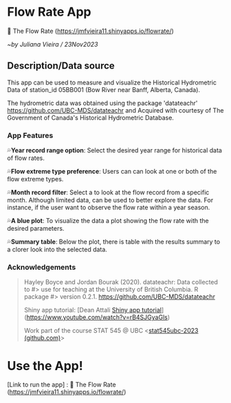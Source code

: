 # Flow Rate App

🌊 The Flow Rate (<https://jmfvieira11.shinyapps.io/flowrate/>)

*\~by Juliana Vieira / 23Nov2023*

## Description/Data source

This app can be used to measure and visualize the Historical Hydrometric Data of station_id 05BB001 (Bow River near Banff, Alberta, Canada).

The hydrometric data was obtained using the package 'datateachr' <https://github.com/UBC-MDS/datateachr> and Acquired with courtesy of The Government of Canada's Historical Hydrometric Database.

### App Features

💦**Year record range option**: Select the desired year range for historical data of flow rates.

💦**Flow extreme type preference**: Users can can look at one or both of the flow extreme types.

💦**Month record filter**: Select a to look at the flow record from a specific month. Although limited data, can be used to better explore the data. For instance, if the user want to observe the flow rate within a year season.

💦**A blue plot**: To visualize the data a plot showing the flow rate with the desired parameters.

💦**Summary table**: Below the plot, there is table with the results summary to a clorer look into the selected data.

### Acknowledgements

> Hayley Boyce and Jordan Bourak (2020). datateachr: Data collected to #\> use for teaching at the University of British Columbia. R package #\> version 0.2.1. <https://github.com/UBC-MDS/datateachr>
>
> Shiny app tutorial: [Dean Attali [Shiny app tutorial](https://deanattali.com/blog/building-shiny-apps-tutorial/)](https://www.youtube.com/watch?v=rB4SJGyaGls)
>
> Work part of the course STAT 545 \@ UBC \<[stat545ubc-2023 (github.com)](https://github.com/stat545ubc-2023)\>

# Use the App!

[Link to run the app] : 🌊 The Flow Rate (<https://jmfvieira11.shinyapps.io/flowrate/>)
